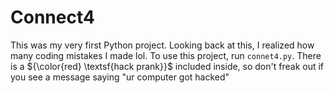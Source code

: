 # Connect4
This was my very first Python project. Looking back at this, I realized how many coding mistakes I made lol.
To use this project, run `connet4.py`.
There is a ${\color{red} \textsf{hack prank}}$ included inside, so don't freak out if you see a message saying "ur computer got hacked"
